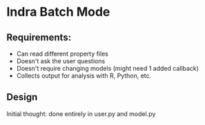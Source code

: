 # Indra Batch Mode

## Requirements:

- Can read different property files
- Doesn't ask the user questions
- Doesn't require changing models (might need 1 added callback)
- Collects output for analysis with R, Python, etc.

## Design

Initial thought: done entirely in user.py and model.py
